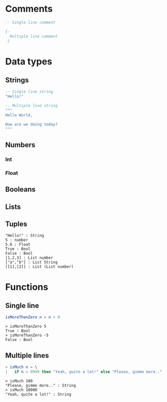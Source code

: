 # Comments
``` elm
-- Single line comment

{-
  Multiple line comment
-}
```

# Data types

## Strings
``` elm
-- Single line string
"Hello!"

-- Multiple line string
"""
Hello World,

How are we doing today?
"""
```

## Numbers
### Int
### Float

## Booleans
## Lists
## Tuples

```
"Hello!" : String
5 : number
5.6 : Float
True : Bool
False : Bool
[1,2,3] : List number
["a","b"] : List String
[[1],[2]] : List (List number)
```

# Functions

## Single line
``` elm
isMoreThanZero n = n > 0
```

```
> isMoreThanZero 5
True : Bool
> isMoreThanZero -5
False : Bool
```


## Multiple lines
``` elm
> isMuch n = \
|   if n > 9999 then "Yeah, quite a lot!" else "Please, gimme more.."
```

```
> isMuch 100
"Please, gimme more.." : String
> isMuch 10000
"Yeah, quite a lot!" : String
```

